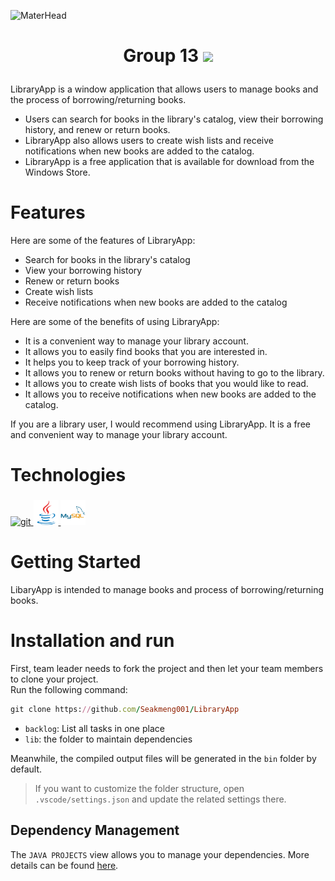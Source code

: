 ![MaterHead](https://github.com/daraaveasna/Quiz01/blob/main/githubBanner.gif)

<h1 align="center">

Group 13 ![](https://user-images.githubusercontent.com/18350557/176309783-0785949b-9127-417c-8b55-ab5a4333674e.gif) 
</h1>

LibraryApp is a window application that allows users to manage books and the process of borrowing/returning books.
- Users can search for books in the library's catalog, view their borrowing history, and renew or return books.
- LibraryApp also allows users to create wish lists and receive notifications when new books are added to the catalog.
- LibraryApp is a free application that is available for download from the Windows Store.
# Features

Here are some of the features of LibraryApp:
- Search for books in the library's catalog
- View your borrowing history
- Renew or return books
- Create wish lists
- Receive notifications when new books are added to the catalog

Here are some of the benefits of using LibraryApp:

- It is a convenient way to manage your library account.
- It allows you to easily find books that you are interested in.
- It helps you to keep track of your borrowing history.
- It allows you to renew or return books without having to go to the library.
- It allows you to create wish lists of books that you would like to read.
- It allows you to receive notifications when new books are added to the catalog.

If you are a library user, I would recommend using LibraryApp. It is a free and convenient way to manage your library account.

# Technologies
<h3 align="left"></h3>
<p align="left"> <a href="https://git-scm.com/" target="_blank" rel="noreferrer"> <img src="https://www.vectorlogo.zone/logos/git-scm/git-scm-icon.svg" alt="git" width="40" height="40"/> </a> <a href="https://www.java.com" target="_blank" rel="noreferrer"> <img src="https://raw.githubusercontent.com/devicons/devicon/master/icons/java/java-original.svg" alt="java" width="40" height="40"/> </a> <a href="https://www.mysql.com/" target="_blank" rel="noreferrer"> <img src="https://raw.githubusercontent.com/devicons/devicon/master/icons/mysql/mysql-original-wordmark.svg" alt="mysql" width="40" height="40"/> </a> </p>

# Getting Started

LibaryApp is intended to manage books and process of borrowing/returning books.

# Installation and run

First, team leader needs to fork the project and then let your team members to clone your project.  
Run the following command:
```ruby
git clone https://github.com/Seakmeng001/LibraryApp
```

- `backlog`: List all tasks in one place
- `lib`: the folder to maintain dependencies

Meanwhile, the compiled output files will be generated in the `bin` folder by default.

> If you want to customize the folder structure, open `.vscode/settings.json` and update the related settings there.

## Dependency Management

The `JAVA PROJECTS` view allows you to manage your dependencies. More details can be found [here](https://github.com/microsoft/vscode-java-dependency#manage-dependencies).
